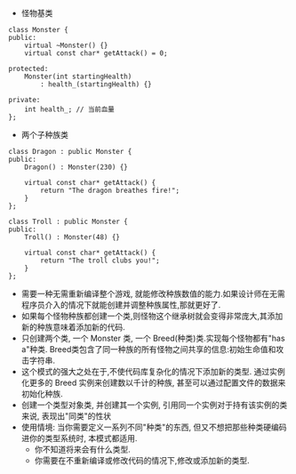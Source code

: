 * 怪物基类
```
class Monster {
public:
    virtual ~Monster() {}
    virtual const char* getAttack() = 0;

protected:
    Monster(int startingHealth)
        : health_(startingHealth) {}
    
private:
    int health_; // 当前血量
};
```
* 两个子种族类
```
class Dragon : public Monster {
public:
    Dragon() : Monster(230) {}

    virtual const char* getAttack() {
        return "The dragon breathes fire!";
    }
};

class Troll : public Monster {
public:
    Troll() : Monster(48) {}

    virtual const char* getAttack() {
        return "The troll clubs you!";
    }
};
```
* 需要一种无需重新编译整个游戏, 就能修改种族数值的能力.如果设计师在无需程序员介入的情况下就能创建并调整种族属性,那就更好了.
* 如果每个怪物种族都创建一个类,则怪物这个继承树就会变得非常庞大,其添加新的种族意味着添加新的代码.
* 只创建两个类, 一个 Monster 类, 一个 Breed(种类)类.实现每个怪物都有"has a"种类. Breed类包含了同一种族的所有怪物之间共享的信息:初始生命值和攻击字符串.
* 这个模式的强大之处在于,不使代码库复杂化的情况下添加新的类型. 通过实例化更多的 Breed 实例来创建数以千计的种族, 甚至可以通过配置文件的数据来初始化种族.
* 创建一个类型对象类, 并创建其一个实例, 引用同一个实例对于持有该实例的类来说, 表现出"同类"的性状
* 使用情境: 当你需要定义一系列不同"种类"的东西, 但又不想把那些种类硬编码进你的类型系统时, 本模式都适用.
    - 你不知道将来会有什么类型.
    - 你需要在不重新编译或修改代码的情况下,修改或添加新的类型.